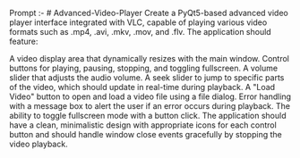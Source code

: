 Prompt :- # Advanced-Video-Player
Create a PyQt5-based advanced video player interface integrated with VLC, capable of playing various video formats such as .mp4, .avi, .mkv, .mov, and .flv. The application should feature:

A video display area that dynamically resizes with the main window.
Control buttons for playing, pausing, stopping, and toggling fullscreen.
A volume slider that adjusts the audio volume.
A seek slider to jump to specific parts of the video, which should update in real-time during playback.
A "Load Video" button to open and load a video file using a file dialog.
Error handling with a message box to alert the user if an error occurs during playback.
The ability to toggle fullscreen mode with a button click.
The application should have a clean, minimalistic design with appropriate icons for each control button and should handle window close events gracefully by stopping the video playback.